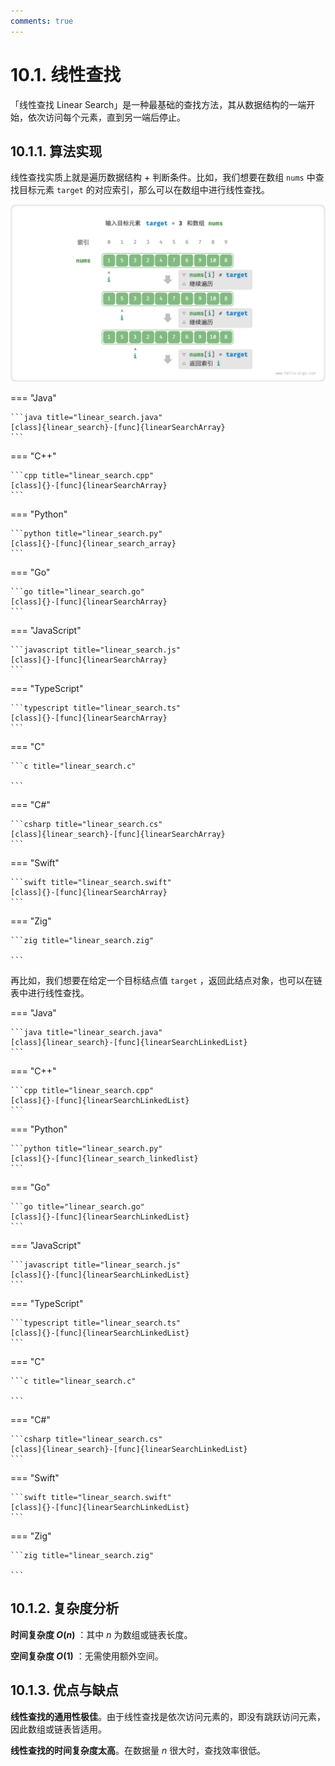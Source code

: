 ```yaml
---
comments: true
---
```


# 10.1. 线性查找

「线性查找 Linear Search」是一种最基础的查找方法，其从数据结构的一端开始，依次访问每个元素，直到另一端后停止。

## 10.1.1. 算法实现

线性查找实质上就是遍历数据结构 + 判断条件。比如，我们想要在数组 `nums` 中查找目标元素 `target` 的对应索引，那么可以在数组中进行线性查找。

![linear_search](linear_search.assets/linear_search.png)

=== "Java"

    ```java title="linear_search.java"
    [class]{linear_search}-[func]{linearSearchArray}
    ```

=== "C++"

    ```cpp title="linear_search.cpp"
    [class]{}-[func]{linearSearchArray}
    ```

=== "Python"

    ```python title="linear_search.py"
    [class]{}-[func]{linear_search_array}
    ```

=== "Go"

    ```go title="linear_search.go"
    [class]{}-[func]{linearSearchArray}
    ```

=== "JavaScript"

    ```javascript title="linear_search.js"
    [class]{}-[func]{linearSearchArray}
    ```

=== "TypeScript"

    ```typescript title="linear_search.ts"
    [class]{}-[func]{linearSearchArray}
    ```

=== "C"

    ```c title="linear_search.c"

    ```

=== "C#"

    ```csharp title="linear_search.cs"
    [class]{linear_search}-[func]{linearSearchArray}
    ```

=== "Swift"

    ```swift title="linear_search.swift"
    [class]{}-[func]{linearSearchArray}
    ```

=== "Zig"

    ```zig title="linear_search.zig"

    ```

再比如，我们想要在给定一个目标结点值 `target` ，返回此结点对象，也可以在链表中进行线性查找。

=== "Java"

    ```java title="linear_search.java"
    [class]{linear_search}-[func]{linearSearchLinkedList}
    ```

=== "C++"

    ```cpp title="linear_search.cpp"
    [class]{}-[func]{linearSearchLinkedList}
    ```

=== "Python"

    ```python title="linear_search.py"
    [class]{}-[func]{linear_search_linkedlist}
    ```

=== "Go"

    ```go title="linear_search.go"
    [class]{}-[func]{linearSearchLinkedList}
    ```

=== "JavaScript"

    ```javascript title="linear_search.js"
    [class]{}-[func]{linearSearchLinkedList}
    ```

=== "TypeScript"

    ```typescript title="linear_search.ts"
    [class]{}-[func]{linearSearchLinkedList}
    ```

=== "C"

    ```c title="linear_search.c"

    ```

=== "C#"

    ```csharp title="linear_search.cs"
    [class]{linear_search}-[func]{linearSearchLinkedList}
    ```

=== "Swift"

    ```swift title="linear_search.swift"
    [class]{}-[func]{linearSearchLinkedList}
    ```

=== "Zig"

    ```zig title="linear_search.zig"

    ```

## 10.1.2. 复杂度分析

**时间复杂度 $O(n)$** ：其中 $n$ 为数组或链表长度。

**空间复杂度 $O(1)$** ：无需使用额外空间。

## 10.1.3. 优点与缺点

**线性查找的通用性极佳**。由于线性查找是依次访问元素的，即没有跳跃访问元素，因此数组或链表皆适用。

**线性查找的时间复杂度太高**。在数据量 $n$ 很大时，查找效率很低。
